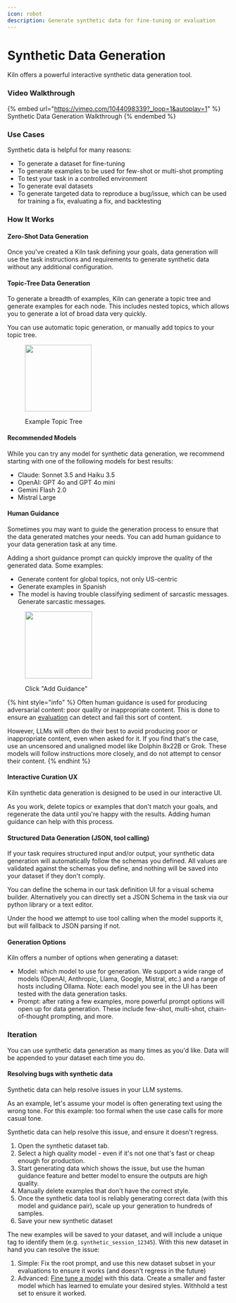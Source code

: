 ```yaml
---
icon: robot
description: Generate synthetic data for fine-tuning or evaluation
---
```


# Synthetic Data Generation

Kiln offers a powerful interactive synthetic data generation tool.

### Video Walkthrough

{% embed url="https://vimeo.com/1044098339?_loop=1&autoplay=1" %}
Synthetic Data Generation Walkthrough
{% endembed %}

### Use Cases

Synthetic data is helpful for many reasons:

* To generate a dataset for fine-tuning
* To generate examples to be used for few-shot or multi-shot prompting
* To test your task in a controlled environment
* To generate eval datasets
* To generate targeted data to reproduce a bug/issue, which can be used for training a fix, evaluating a fix, and backtesting

### How It Works

#### Zero-Shot Data Generation

Once you've created a Kiln task defining your goals, data generation will use the task instructions and requirements to generate synthetic data without any additional configuration.

#### Topic-Tree Data Generation

To generate a breadth of examples, Kiln can generate a topic tree and generate examples for each node. This includes nested topics, which allows you to generate a lot of broad data very quickly.

You can use automatic topic generation, or manually add topics to your topic tree.

<figure><img src="../.gitbook/assets/Screenshot 2025-01-05 at 12.06.43 PM.png" alt="" width="151"><figcaption><p>Example Topic Tree</p></figcaption></figure>

#### Recommended Models

While you can try any model for synthetic data generation, we recommend starting with one of the following models for best results:

* Claude: Sonnet 3.5 and Haiku 3.5
* OpenAI: GPT 4o and GPT 4o mini
* Gemini Flash 2.0
* Mistral Large

#### Human Guidance

Sometimes you may want to guide the generation process to ensure that the data generated matches your needs. You can add human guidance to your data generation task at any time.

Adding a short guidance prompt can quickly improve the quality of the generated data. Some examples:

* Generate content for global topics, not only US-centric
* Generate examples in Spanish
* The model is having trouble classifying sediment of sarcastic messages. Generate sarcastic messages.

<figure><img src="../.gitbook/assets/Screenshot 2025-02-07 at 9.31.39 AM.png" alt="" width="152"><figcaption><p>Click "Add Guidance"</p></figcaption></figure>

{% hint style="info" %}
Often human guidance is used for producing adversarial content: poor quality or inappropriate content. This is done to ensure an [evaluation](evaluations.md) can detect and fail this sort of content.

However, LLMs will often do their best to avoid producing poor or inappropriate content, even when asked for it. If you find that's the case, use an uncensored and unaligned model like Dolphin 8x22B or Grok. These models will follow instructions more closely, and do not attempt to censor their content.
{% endhint %}

#### Interactive Curation UX

Kiln synthetic data generation is designed to be used in our interactive UI.

As you work, delete topics or examples that don't match your goals, and regenerate the data until you're happy with the results. Adding human guidance can help with this process.

#### Structured Data Generation (JSON, tool calling)

If your task requires structured input and/or output, your synthetic data generation will automatically follow the schemas you defined. All values are validated against the schemas you define, and nothing will be saved into your dataset if they don't comply.

You can define the schema in our task definition UI for a visual schema builder. Alternatively you can directly set a JSON Schema in the task via our python library or a text editor.

Under the hood we attempt to use tool calling when the model supports it, but will fallback to JSON parsing if not.

#### Generation Options

Kiln offers a number of options when generating a dataset:

* Model: which model to use for generation. We support a wide range of models (OpenAI, Anthropic, Llama, Google, Mistral, etc.) and a range of hosts including Ollama. Note: each model you see in the UI has been tested with the data generation tasks.
* Prompt: after rating a few examples, more powerful prompt options will open up for data generation. These include few-shot, multi-shot, chain-of-thought prompting, and more.

### Iteration

You can use synthetic data generation as many times as you'd like. Data will be appended to your dataset each time you do.

#### Resolving bugs with synthetic data

Synthetic data can help resolve issues in your LLM systems.

As an example, let's assume your model is often generating text using the wrong tone. For this example: too formal when the use case calls for more casual tone.

Synthetic data can help resolve this issue, and ensure it doesn't regress.

1. Open the synthetic dataset tab.
2. Select a high quality model - even if it's not one that's fast or cheap enough for production.
3. Start generating data which shows the issue, but use the human guidance feature and better model to ensure the outputs are high quality.
4. Manually delete examples that don't have the correct style.
5. Once the synthetic data tool is reliably generating correct data (with this model and guidance pair), scale up your generation to hundreds of samples.
6. Save your new synthetic dataset

The new examples will be saved to your dataset, and will include a unique tag to identify them (e.g. `synthetic_session_12345`). With this new dataset in hand you can resolve the issue:

1. Simple: Fix the root prompt, and use this new dataset subset in your evaluations to ensure it works (and doesn't regress in the future)
2. Advanced: [Fine tune a model](fine-tuning-guide.md) with this data. Create a smaller and faster model which has learned to emulate your desired styles. Withhold a test set to ensure it worked.

